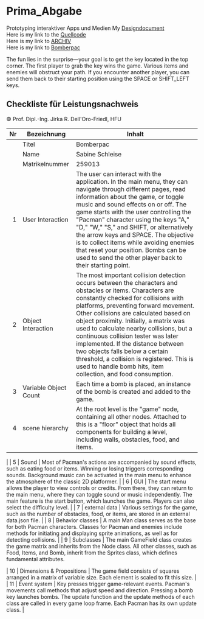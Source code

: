 # Prima_Abgabe
Prototyping interaktiver Apps und Medien
My [Designdocument](https://github.com/sabinecelina/Prima_Abgabe/blob/master/BOMBERPAC_DESIGNDOKUMENT.pdf)<br />
Here is my link to the [Quellcode](https://github.com/sabinecelina/Prima_Abgabe/tree/master/BomberpacGame)<br />
Here is my link to [ARCHIV](https://github.com/sabinecelina/Prima_Abgabe/blob/master/Bomberpac.zip)<br />
Here is my link to [Bomberpac](https://sabinecelina.github.io/Prima_Abgabe/BomberpacGame/Main.html)

The fun lies in the surprise—your goal is to get the key located in the top corner. The first player to grab the key wins the game. Various items and enemies will obstruct your path. If you encounter another player, you can send them back to their starting position using the SPACE or SHIFT_LEFT keys.

## Checkliste für Leistungsnachweis
© Prof. Dipl.-Ing. Jirka R. Dell'Oro-Friedl, HFU

| Nr | Bezeichnung           | Inhalt                                                                                                                                                                                                                                                                         |
|---:|-----------------------|--------------------------------------------------------------------------------------------------------------------------------------------------------------------------------------------------------------------------------------------------------------------------------|
|    | Titel                 |Bomberpac
|    | Name                  |Sabine Schleise
|    | Matrikelnummer        |259013
|  1 | User Interaction     | The user can interact with the application. In the main menu, they can navigate through different pages, read information about the game, or toggle music and sound effects on or off. The game starts with the user controlling the "Pacman" character using the keys "A," "D," "W," "S," and SHIFT, or alternatively the arrow keys and SPACE. The objective is to collect items while avoiding enemies that reset your position. Bombs can be used to send the other player back to their starting point.                                                                                                                                              |
|  2 | Object Interaction     | The most important collision detection occurs between the characters and obstacles or items. Characters are constantly checked for collisions with platforms, preventing forward movement. Other collisions are calculated based on object proximity. Initially, a matrix was used to calculate nearby collisions, but a continuous collision tester was later implemented. If the distance between two objects falls below a certain threshold, a collision is registered. This is used to handle bomb hits, item collection, and food consumption.                                                                                                                                                                           |
|  3 | Variable Object Count | Each time a bomb is placed, an instance of the bomb is created and added to the game.                                                                                                                                                    |
|  4 | scene hierarchy      | At the root level is the "game" node, containing all other nodes. Attached to this is a "floor" object that holds all components for building a level, including walls, obstacles, food, and items.
|
|  5 | Sound                 | Most of Pacman's actions are accompanied by sound effects, such as eating food or items. Winning or losing triggers corresponding sounds. Background music can be activated in the main menu to enhance the atmosphere of the classic 2D platformer.
|
|  6 | GUI                   | The start menu allows the player to view controls or credits. From there, they can return to the main menu, where they can toggle sound or music independently. The main feature is the start button, which launches the game. Players can also select the difficulty level.
|
|  7 | external data         | 	Various settings for the game, such as the number of obstacles, food, or items, are stored in an external data.json file.                                                                      |
|  8 | Behavior classes     | A main Man class serves as the base for both Pacman characters. Classes for Pacman and enemies include methods for initiating and displaying sprite animations, as well as for detecting collisions.                          |
|  9 | Subclasses            | The main GameField class creates the game matrix and inherits from the Node class. All other classes, such as Food, Items, and Bomb, inherit from the Sprites class, which defines fundamental attributes.

| 10 | Dimensions & Propositions     | The game field consists of squares arranged in a matrix of variable size. Each element is scaled to fit this size.                                                             |
| 11 | Event system          | Key presses trigger game-relevant events. Pacman's movements call methods that adjust speed and direction. Pressing a bomb key launches bombs. The update function and the update methods of each class are called in every game loop frame. Each Pacman has its own update class.                                                                                                                                                                     |
